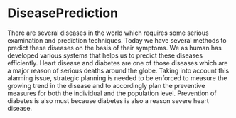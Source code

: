 # DiseasePrediction
There are several diseases in the world which requires some serious examination and prediction techniques. Today we have several methods to predict these diseases on the basis of their symptoms. We as human has developed various systems that helps us to predict these diseases efficiently. Heart disease and diabetes are one of those diseases which are a major reason of serious deaths around the globe. Taking into account this alarming issue, strategic planning is needed to be enforced to measure the growing trend in the disease and to accordingly plan the preventive measures for both the individual and the population level.
Prevention of diabetes is also must because diabetes is also a reason severe heart disease.
